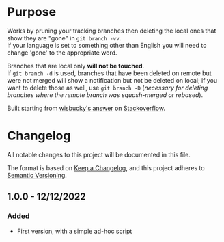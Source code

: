 # Purpose

Works by pruning your tracking branches then deleting the local ones that
show they are "gone" in `git branch -vv`. <br>
If your language is set to something other than English you will need to
change 'gone' to the appropriate word.

Branches that are local only **will not be touched**. <br>
If `git branch -d` is used, branches that have been deleted on remote but were not
merged will show a notification but not be deleted on local; if you want to delete
those as well, use `git branch -D` (*necessary for deleting branches where the
remote branch was squash-merged or rebased*).

Built starting from [wisbucky's answer](https://stackoverflow.com/a/30494276/5627942)
on [Stackoverflow](https://stackoverflow.com).

# Changelog

All notable changes to this project will be documented in this file.

The format is based on [Keep a Changelog](https://keepachangelog.com/en/1.0.0/),
and this project adheres to [Semantic Versioning](https://semver.org/spec/v2.0.0.html).


## 1.0.0 - 12/12/2022

### Added

- First version, with a simple ad-hoc script

